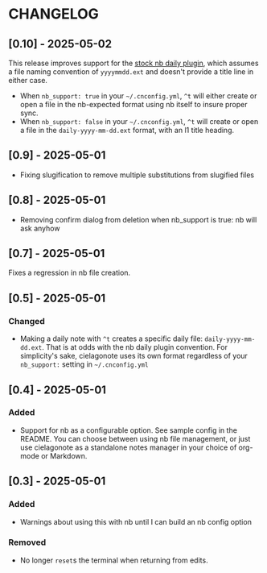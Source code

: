 # CHANGELOG


## [0.10] - 2025-05-02

This release improves support for the [stock nb daily plugin][daily], which assumes a file naming convention of `yyyymmdd.ext` and doesn't provide a title line in either case. 

- When `nb_support: true` in your `~/.cnconfig.yml`, `^t` will either create or open a file in the nb-expected format using nb itself to insure proper sync.
- When `nb_support: false` in your `~/.cnconfig.yml`, `^t` will create or open a file in the `daily-yyyy-mm-dd.ext` format, with an l1 title heading. 


## [0.9] - 2025-05-01
- Fixing slugification to remove multiple substitutions from slugified files


## [0.8] - 2025-05-01 
- Removing confirm dialog from deletion when nb_support is true: nb will ask anyhow

## [0.7] - 2025-05-01

Fixes a regression in nb file creation. 

## [0.5] - 2025-05-01

### Changed
- Making a daily note with `^t` creates a specific daily file: `daily-yyyy-mm-dd.ext`. That is at odds with the nb daily plugin convention. For simplicity's sake, cielagonote uses its own format regardless of your `nb_support:` setting in `~/.cnconfig.yml`

## [0.4] - 2025-05-01

### Added 
- Support for nb as a configurable option. See sample config in the README. You can choose between using nb file management, or just use cielagonote as a standalone notes manager in your choice of org-mode or Markdown. 

## [0.3] - 2025-05-01

### Added
- Warnings about using this with nb until I can build an nb config option

### Removed
- No longer `reset`s the terminal when returning from edits. 


[daily]: https://github.com/xwmx/nb/blob/master/plugins/daily.nb-plugin
